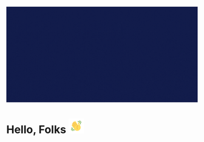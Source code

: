 ![Header Banner](/assets/header-banner.gif)

# Hello, Folks <img width="40" height="40" src="assets/wave.gif" alt="Waving hand animated gif" />